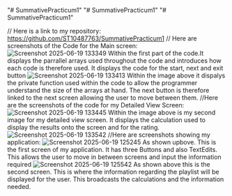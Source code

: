 "# SummativePracticum1" 
"# SummativePracticum1" 
"# SummativePracticum1" 

// Here is a link to my repository: https://github.com/ST10487763/SummativePracticum1
// Here are screenshots of the Code for the Main screen: 
![Screenshot 2025-06-19 133349](https://github.com/user-attachments/assets/deb0baeb-488a-4466-92e1-1cad2b1c0014)
Within the first part of the code.It displays the parrallel arrays used throughout the code and introduces how each code is therefore used. It displays the code for the start, next and exit button
![Screenshot 2025-06-19 133413](https://github.com/user-attachments/assets/39b8bdf3-5390-4763-bfb5-9d987ece9b87)
Within the image above it dispalys the private function used within the code to allow the programmer understand the size of the arrays at hand. The next button is therefore linked to the next screen allowing the user to move between them.
//Here are the screenshots of the code for my Detailed View Screen:
![Screenshot 2025-06-19 133445](https://github.com/user-attachments/assets/f718899e-8daa-4a3a-babe-3f1780e172e3)
Within the image above is my second image for my detailed view screen. It displays the calculation used to display the results onto the screen and for the rating. 
![Screenshot 2025-06-19 133542](https://github.com/user-attachments/assets/3cb09af9-f03c-453c-8a22-1e8e3076cf10)
//Here are screenshots showing my application: 
![Screenshot 2025-06-19 125245](https://github.com/user-attachments/assets/93a061e1-1847-447a-afc4-7e5292714a5f)
As shown upbove. This is the first screen of my application. It has three Buttons and also TextEdits. This allows the user to move in between screens and input the information required
![Screenshot 2025-06-19 125542](https://github.com/user-attachments/assets/1bd25bf0-8a9d-49c6-9cb8-c66025cd0059)
As shown above this is the second screen. This is where the information regarding the playlist will be displayed for the user. This broadcasts the calculations and the information needed. 
